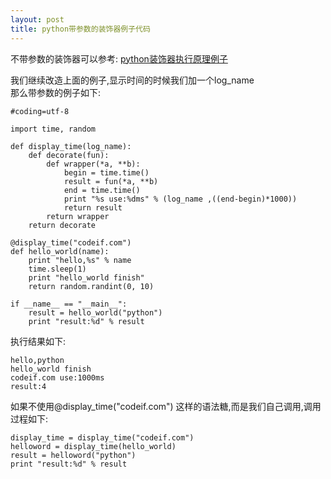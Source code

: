 ```yaml
---
layout: post
title: python带参数的装饰器例子代码
---
```


不带参数的装饰器可以参考:
[python装饰器执行原理例子](http://www.codeif.com/post/911)

我们继续改造上面的例子,显示时间的时候我们加一个log_name<br>
那么带参数的例子如下:
<!--more-->

    #coding=utf-8

    import time, random

    def display_time(log_name):
        def decorate(fun):
            def wrapper(*a, **b):
                begin = time.time()
                result = fun(*a, **b)
                end = time.time()
                print "%s use:%dms" % (log_name ,((end-begin)*1000))
                return result
            return wrapper
        return decorate
       
    @display_time("codeif.com") 
    def hello_world(name):
        print "hello,%s" % name
        time.sleep(1)
        print "hello_world finish"
        return random.randint(0, 10)
        
    if __name__ == "__main__":
        result = hello_world("python")
        print "result:%d" % result

执行结果如下:

    hello,python
    hello_world finish
    codeif.com use:1000ms
    result:4

如果不使用@display_time("codeif.com") 这样的语法糖,而是我们自己调用,调用过程如下:

    display_time = display_time("codeif.com")
    helloword = display_time(hello_world)
    result = helloword("python")
    print "result:%d" % result
